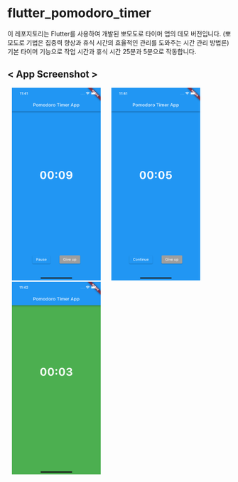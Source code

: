# flutter_pomodoro_timer

이 레포지토리는 Flutter를 사용하여 개발된 뽀모도로 타이머 앱의 데모 버전입니다. (뽀모도로 기법은 집중력 향상과 휴식 시간의 효율적인 관리를 도와주는 시간 관리 방법론)
기본 타이머 기능으로 작업 시간과 휴식 시간 25분과 5분으로 작동합니다. 

## < App Screenshot >
<p float="left">
  <img src="images/appimage1.png" width="200" alt="App Screenshot 1" hspace="10"/>
  <img src="images/appimage2.png" width="200" alt="App Screenshot 2" hspace="10"/>
  <img src="images/appimage3.png" width="200" alt="App Screenshot 3" hspace="10"/>
</p>
